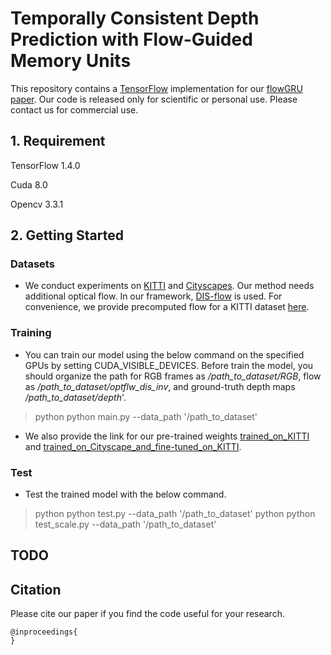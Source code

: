# Temporally Consistent Depth Prediction with Flow-Guided Memory Units
This repository contains a [TensorFlow](https://www.tensorflow.org/) implementation for our [flowGRU paper](). Our code is released only for scientific or personal use. Please contact us for commercial use.

## 1. Requirement

TensorFlow 1.4.0

Cuda 8.0

Opencv 3.3.1

## 2. Getting Started

### Datasets
- We conduct experiments on [KITTI](http://www.cvlibs.net/datasets/kitti/) and [Cityscapes](https://www.cityscapes-dataset.com/). Our method needs additional optical flow. In our framework, [DIS-flow](https://github.com/tikroeger/OF_DIS) is used. For convenience, we provide precomputed flow for a KITTI dataset [here](https://drive.google.com/open?id=1IiK7XwRdWQYJ5-IKik2L-7VQ0FEOYu9J).

### Training
- You can train our model using the below command on the specified GPUs by setting CUDA_VISIBLE_DEVICES. Before train the model, you should organize the path for RGB frames as */path_to_dataset/RGB*, flow as */path_to_dataset/optflw_dis_inv*, and ground-truth depth maps */path_to_dataset/depth*'.
> python python main.py --data_path '/path_to_dataset'
- We also provide the link for our pre-trained weights [trained_on_KITTI](https://drive.google.com/file/d/1IYHORs4LI8o3h1XGGsLCBuf7X-Tr_52g/view?usp=sharing) and [trained_on_Cityscape_and_fine-tuned_on_KITTI](https://drive.google.com/open?id=1A2JcwoVg8D1tJTPmwz1Zb1vKrdVfI6hF). 

### Test
- Test the trained model with the below command.
> python python test.py --data_path '/path_to_dataset'
> python python test_scale.py --data_path '/path_to_dataset'


## TODO

## Citation
Please cite our paper if you find the code useful for your research.
```
@inproceedings{
}
```

